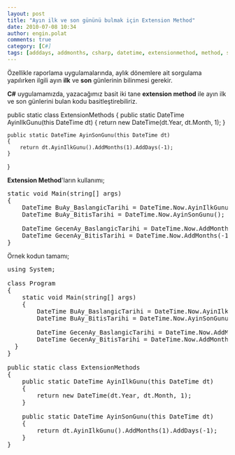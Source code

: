 ```yaml
---
layout: post
title: "Ayın ilk ve son gününü bulmak için Extension Method"
date: 2010-07-08 10:34
author: engin.polat
comments: true
category: [C#]
tags: [adddays, addmonths, csharp, datetime, extensionmethod, method, static]
---
```

Özellikle raporlama uygulamalarında, aylık dönemlere ait sorgulama yapılırken ilgili ayın **ilk** ve **son** günlerinin bilinmesi gerekir.

**C#** uygulamamızda, yazacağımız basit iki tane **extension method** ile ayın ilk ve son günlerini bulan kodu basitleştirebiliriz.

public static class ExtensionMethods
{
    public static DateTime AyinIlkGunu(this DateTime dt)
    {
        return new DateTime(dt.Year, dt.Month, 1);
    }
 
    public static DateTime AyinSonGunu(this DateTime dt)
    {
        return dt.AyinIlkGunu().AddMonths(1).AddDays(-1);
    }
}</pre>

**Extension Method**'ların kullanımı;

<pre class="brush:csharp">static void Main(string[] args)
{
    DateTime BuAy_BaslangicTarihi = DateTime.Now.AyinIlkGunu();
    DateTime BuAy_BitisTarihi = DateTime.Now.AyinSonGunu();

    DateTime GecenAy_BaslangicTarihi = DateTime.Now.AddMonths(-1).AyinIlkGunu();
    DateTime GecenAy_BitisTarihi = DateTime.Now.AddMonths(-1).AyinSonGunu();
}</pre>

Örnek kodun tamamı;

<pre class="brush:csharp">using System;

class Program
{
    static void Main(string[] args)
    {
        DateTime BuAy_BaslangicTarihi = DateTime.Now.AyinIlkGunu();
        DateTime BuAy_BitisTarihi = DateTime.Now.AyinSonGunu();

        DateTime GecenAy_BaslangicTarihi = DateTime.Now.AddMonths(-1).AyinIlkGunu();
        DateTime GecenAy_BitisTarihi = DateTime.Now.AddMonths(-1).AyinSonGunu();
  }
}

public static class ExtensionMethods
{
    public static DateTime AyinIlkGunu(this DateTime dt)
    {
        return new DateTime(dt.Year, dt.Month, 1);
    }

    public static DateTime AyinSonGunu(this DateTime dt)
    {
        return dt.AyinIlkGunu().AddMonths(1).AddDays(-1);
    }
}


